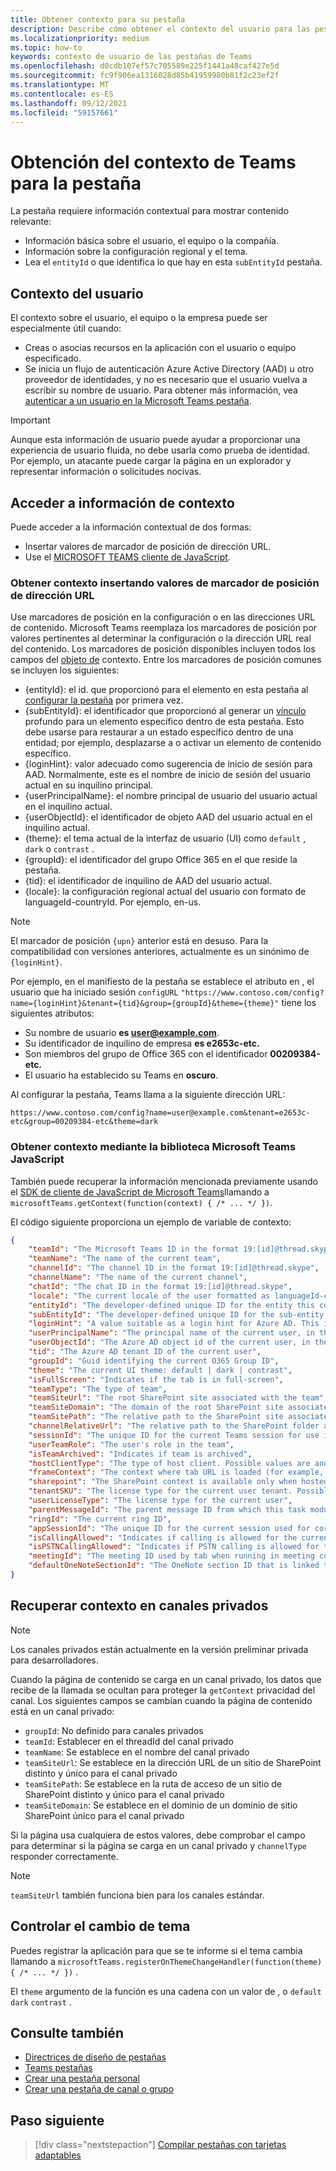 ```yaml
---
title: Obtener contexto para su pestaña
description: Describe cómo obtener el contexto del usuario para las pestañas
ms.localizationpriority: medium
ms.topic: how-to
keywords: contexto de usuario de las pestañas de Teams
ms.openlocfilehash: d0cdb107ef57c705589e225f1441a48caf427e5d
ms.sourcegitcommit: fc9f906ea1316028d85b41959980b81f2c23ef2f
ms.translationtype: MT
ms.contentlocale: es-ES
ms.lasthandoff: 09/12/2021
ms.locfileid: "59157661"
---
```

# <a name="get-context-for-your-tab"></a>Obtención del contexto de Teams para la pestaña

La pestaña requiere información contextual para mostrar contenido relevante:

* Información básica sobre el usuario, el equipo o la compañía.
* Información sobre la configuración regional y el tema.
* Lea el `entityId` o que identifica lo que hay en esta `subEntityId` pestaña.

## <a name="user-context"></a>Contexto del usuario

El contexto sobre el usuario, el equipo o la empresa puede ser especialmente útil cuando:

* Creas o asocias recursos en la aplicación con el usuario o equipo especificado.
* Se inicia un flujo de autenticación Azure Active Directory (AAD) u otro proveedor de identidades, y no es necesario que el usuario vuelva a escribir su nombre de usuario. Para obtener más información, vea [autenticar a un usuario en la Microsoft Teams pestaña](~/concepts/authentication/authentication.md).

> [!IMPORTANT]
> Aunque esta información de usuario puede ayudar a proporcionar una experiencia de usuario fluida, no debe usarla como prueba de identidad. Por ejemplo, un atacante puede cargar la página en un explorador y representar información o solicitudes nocivas.

## <a name="access-context-information"></a>Acceder a información de contexto

Puede acceder a la información contextual de dos formas:

* Insertar valores de marcador de posición de dirección URL.
* Use el [MICROSOFT TEAMS cliente de JavaScript](/javascript/api/overview/msteams-client).

### <a name="get-context-by-inserting-url-placeholder-values"></a>Obtener contexto insertando valores de marcador de posición de dirección URL

Use marcadores de posición en la configuración o en las direcciones URL de contenido. Microsoft Teams reemplaza los marcadores de posición por valores pertinentes al determinar la configuración o la dirección URL real del contenido. Los marcadores de posición disponibles incluyen todos los campos del [objeto de](/javascript/api/@microsoft/teams-js/microsoftteams.context?view=msteams-client-js-latest&preserve-view=true) contexto. Entre los marcadores de posición comunes se incluyen los siguientes:

* {entityId}: el id. que proporcionó para el elemento en esta pestaña al [configurar la pestaña](~/tabs/how-to/create-tab-pages/configuration-page.md) por primera vez.
* {subEntityId}: el identificador que proporcionó al generar un [vínculo](~/concepts/build-and-test/deep-links.md) profundo para un elemento específico dentro de esta pestaña. Esto debe usarse para restaurar a un estado específico dentro de una entidad; por ejemplo, desplazarse a o activar un elemento de contenido específico.
* {loginHint}: valor adecuado como sugerencia de inicio de sesión para AAD. Normalmente, este es el nombre de inicio de sesión del usuario actual en su inquilino principal.
* {userPrincipalName}: el nombre principal de usuario del usuario actual en el inquilino actual.
* {userObjectId}: el identificador de objeto AAD del usuario actual en el inquilino actual.
* {theme}: el tema actual de la interfaz de usuario (UI) como `default` , `dark` o `contrast` .
* {groupId}: el identificador del grupo Office 365 en el que reside la pestaña.
* {tid}: el identificador de inquilino de AAD del usuario actual.
* {locale}: la configuración regional actual del usuario con formato de languageId-countryId. Por ejemplo, en-us.

> [!NOTE]
> El marcador de posición `{upn}` anterior está en desuso. Para la compatibilidad con versiones anteriores, actualmente es un sinónimo de `{loginHint}`.

Por ejemplo, en el manifiesto de la pestaña se establece el atributo en , el usuario que ha iniciado sesión `configURL` `"https://www.contoso.com/config?name={loginHint}&tenant={tid}&group={groupId}&theme={theme}"` tiene los siguientes atributos:

* Su nombre de usuario **es user@example.com**.
* Su identificador de inquilino de empresa **es e2653c-etc.**
* Son miembros del grupo de Office 365 con el identificador **00209384-etc.**
* El usuario ha establecido su Teams en **oscuro**.

Al configurar la pestaña, Teams llama a la siguiente dirección URL:

`https://www.contoso.com/config?name=user@example.com&tenant=e2653c-etc&group=00209384-etc&theme=dark`

### <a name="get-context-by-using-the-microsoft-teams-javascript-library"></a>Obtener contexto mediante la biblioteca Microsoft Teams JavaScript

También puede recuperar la información mencionada previamente usando el [SDK de cliente de JavaScript de Microsoft Teams](/javascript/api/overview/msteams-client)llamando a `microsoftTeams.getContext(function(context) { /* ... */ })`.

El código siguiente proporciona un ejemplo de variable de contexto:

```json
{
    "teamId": "The Microsoft Teams ID in the format 19:[id]@thread.skype",
    "teamName": "The name of the current team",
    "channelId": "The channel ID in the format 19:[id]@thread.skype",
    "channelName": "The name of the current channel",
    "chatId": "The chat ID in the format 19:[id]@thread.skype",
    "locale": "The current locale of the user formatted as languageId-countryId (for example, en-us)",
    "entityId": "The developer-defined unique ID for the entity this content points to",
    "subEntityId": "The developer-defined unique ID for the sub-entity this content points to",
    "loginHint": "A value suitable as a login hint for Azure AD. This is usually the login name of the current user, in their home tenant",
    "userPrincipalName": "The principal name of the current user, in the current tenant",
    "userObjectId": "The Azure AD object id of the current user, in the current tenant",
    "tid": "The Azure AD tenant ID of the current user",
    "groupId": "Guid identifying the current O365 Group ID",
    "theme": "The current UI theme: default | dark | contrast",
    "isFullScreen": "Indicates if the tab is in full-screen",
    "teamType": "The type of team",
    "teamSiteUrl": "The root SharePoint site associated with the team",
    "teamSiteDomain": "The domain of the root SharePoint site associated with the team",
    "teamSitePath": "The relative path to the SharePoint site associated with the team",
    "channelRelativeUrl": "The relative path to the SharePoint folder associated with the channel",
    "sessionId": "The unique ID for the current Teams session for use in correlating telemetry data",
    "userTeamRole": "The user's role in the team",
    "isTeamArchived": "Indicates if team is archived",
    "hostClientType": "The type of host client. Possible values are android, ios, web, desktop, rigel",
    "frameContext": "The context where tab URL is loaded (for example, content, task, setting, remove, sidePanel)",
    "sharepoint": "The SharePoint context is available only when hosted in SharePoint",
    "tenantSKU": "The license type for the current user tenant. Possible values are enterprise, free, edu, unknown",
    "userLicenseType": "The license type for the current user",
    "parentMessageId": "The parent message ID from which this task module is launched",
    "ringId": "The current ring ID",
    "appSessionId": "The unique ID for the current session used for correlating telemetry data",
    "isCallingAllowed": "Indicates if calling is allowed for the current logged in user",
    "isPSTNCallingAllowed": "Indicates if PSTN calling is allowed for the current logged in user",
    "meetingId": "The meeting ID used by tab when running in meeting context",
    "defaultOneNoteSectionId": "The OneNote section ID that is linked to the channel"
}
```

## <a name="retrieve-context-in-private-channels"></a>Recuperar contexto en canales privados

> [!Note]
> Los canales privados están actualmente en la versión preliminar privada para desarrolladores.

Cuando la página de contenido se carga en un canal privado, los datos que recibe de la llamada se ocultan para proteger la `getContext` privacidad del canal. Los siguientes campos se cambian cuando la página de contenido está en un canal privado:

* `groupId`: No definido para canales privados
* `teamId`: Establecer en el threadId del canal privado
* `teamName`: Se establece en el nombre del canal privado
* `teamSiteUrl`: Se establece en la dirección URL de un sitio de SharePoint distinto y único para el canal privado
* `teamSitePath`: Se establece en la ruta de acceso de un sitio de SharePoint distinto y único para el canal privado
* `teamSiteDomain`: Se establece en el dominio de un dominio de sitio SharePoint único para el canal privado

Si la página usa cualquiera de estos valores, debe comprobar el campo para determinar si la página se carga en un canal privado y `channelType` responder correctamente.

> [!Note]
> `teamSiteUrl` también funciona bien para los canales estándar.

## <a name="handle-theme-change"></a>Controlar el cambio de tema

Puedes registrar la aplicación para que se te informe si el tema cambia llamando a `microsoftTeams.registerOnThemeChangeHandler(function(theme) { /* ... */ })` .

El `theme` argumento de la función es una cadena con un valor de , o `default` `dark` `contrast` .

## <a name="see-also"></a>Consulte también

* [Directrices de diseño de pestañas](~/tabs/how-to/build-adaptive-card-tabs.md)
* [Teams pestañas](~/tabs/what-are-tabs.md)
* [Crear una pestaña personal](~/tabs/how-to/create-personal-tab.md)
* [Crear una pestaña de canal o grupo](~/tabs/how-to/create-channel-group-tab.md)

## <a name="next-step"></a>Paso siguiente

> [!div class="nextstepaction"]
> [Compilar pestañas con tarjetas adaptables](~/tabs/how-to/build-adaptive-card-tabs.md)